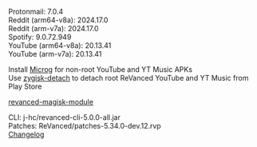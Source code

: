 Protonmail: 7.0.4  
Reddit (arm64-v8a): 2024.17.0  
Reddit (arm-v7a): 2024.17.0  
Spotify: 9.0.72.949  
YouTube (arm64-v8a): 20.13.41  
YouTube (arm-v7a): 20.13.41  

Install [Microg](https://github.com/ReVanced/GmsCore/releases) for non-root YouTube and YT Music APKs  
Use [zygisk-detach](https://github.com/j-hc/zygisk-detach) to detach root ReVanced YouTube and YT Music from Play Store  

[revanced-magisk-module](https://github.com/j-hc/revanced-magisk-module)
  
CLI: j-hc/revanced-cli-5.0.0-all.jar  
Patches: ReVanced/patches-5.34.0-dev.12.rvp  
[Changelog](https://github.com/ReVanced/revanced-patches/releases/tag/v5.34.0-dev.12)  
